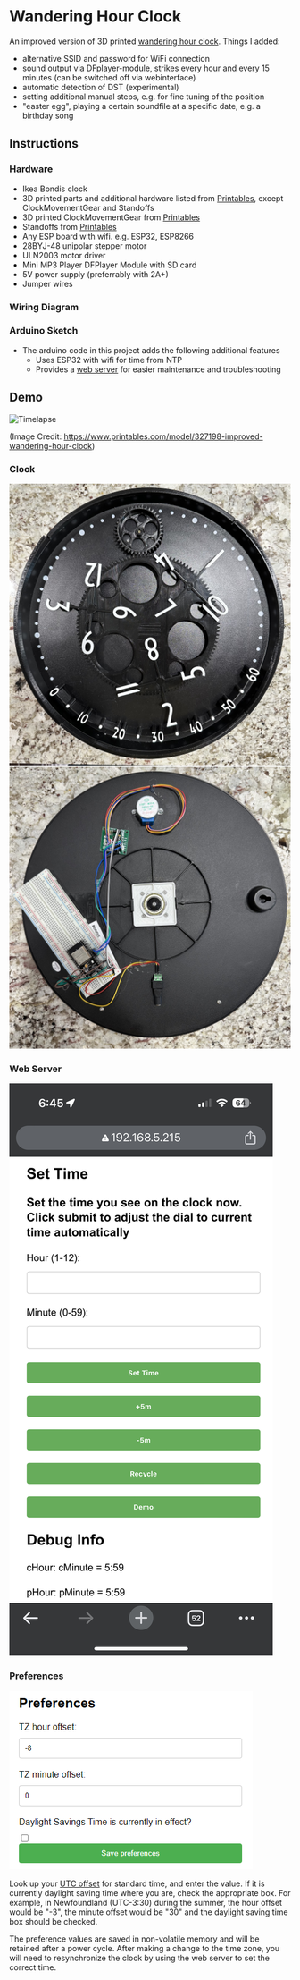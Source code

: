 # Wandering Hour Clock

An improved version of 3D printed [wandering hour clock](https://www.printables.com/model/327198-improved-wandering-hour-clock).
Things I added:
- alternative SSID and password for WiFi connection
- sound output via DFplayer-module, strikes every hour and every 15 minutes (can be switched off via webinterface)
- automatic detection of DST (experimental)
- setting additional manual steps, e.g. for fine tuning of the position
- "easter egg", playing a certain soundfile at a specific date, e.g. a birthday song

## Instructions

### Hardware
- Ikea Bondis clock
- 3D printed parts and additional hardware listed from [Printables](https://www.printables.com/model/327198-improved-wandering-hour-clock), except ClockMovementGear and Standoffs
- 3D printed ClockMovementGear from [Printables](https://www.printables.com/model/429804-wandering-hour-clock-with-stepper-motor)
- Standoffs from [Printables](https://www.printables.com/model/476980-wandering-hour-clock-w-arduino-wifi-stepper-motor-)
- Any ESP board with wifi. e.g. ESP32, ESP8266
- 28BYJ-48 unipolar stepper motor
- ULN2003 motor driver
- Mini MP3 Player DFPlayer Module with SD card
- 5V power supply (preferrably with 2A+)
- Jumper wires

### Wiring Diagram


### Arduino Sketch
- The arduino code in this project adds the following additional features
  - Uses ESP32 with wifi for time from NTP
  - Provides a [web server](#web-server) for easier maintenance and troubleshooting

## Demo
![Timelapse](images/front_slower_small.gif)

(Image Credit: https://www.printables.com/model/327198-improved-wandering-hour-clock)
### Clock
![Front](images/clock_front.jpg)
![Back](images/clock_back.jpg)

### Web Server
![Web Server](images/web_server.jpeg)

### Preferences
![Preferences](images/set_preferences.png)

Look up your [UTC offset](https://en.wikipedia.org/wiki/List_of_UTC_offsets) for standard time, and enter the value. If it is currently daylight saving time where you are, check the appropriate box. For example, in Newfoundland  (UTC-3:30) during the summer, the hour offset would be "-3", the minute offset would be "30" and the daylight saving time box should be checked.

The preference values are saved in non-volatile memory and will be retained after a power cycle. After making a change to the time zone, you will need to resynchronize the clock by using the web server to set the correct time.
